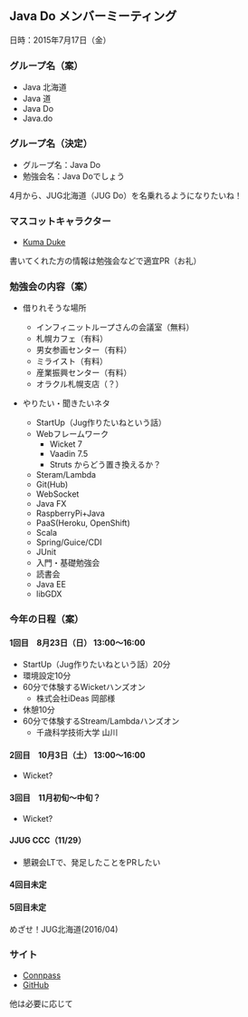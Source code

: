 ## Java Do メンバーミーティング

日時：2015年7月17日（金）

### グループ名（案）
- Java 北海道
- Java 道
- Java Do
- Java.do

### グループ名（決定）
- グループ名：Java Do
- 勉強会名：Java Doでしょう

4月から、JUG北海道（JUG Do）を名乗れるようになりたいね！

### マスコットキャラクター
- [Kuma Duke](https://github.com/java-do/KumaDuke)

書いてくれた方の情報は勉強会などで適宜PR（お礼）

### 勉強会の内容（案）

- 借りれそうな場所
  - インフィニットループさんの会議室（無料）
  - 札幌カフェ（有料）
  - 男女参画センター（有料）
  - ミライスト（有料）
  - 産業振興センター（有料）
  - オラクル札幌支店（？）

- やりたい・聞きたいネタ
  - StartUp（Jug作りたいねという話）
  - Webフレームワーク
    - Wicket 7
    - Vaadin 7.5
    - Struts からどう置き換えるか？
  - Steram/Lambda
  - Git(Hub)
  - WebSocket
  - Java FX
  - RaspberryPi+Java
  - PaaS(Heroku, OpenShift)
  - Scala
  - Spring/Guice/CDI
  - JUnit
  - 入門・基礎勉強会
  - 読書会
  - Java EE
  - libGDX

### 今年の日程（案）

#### 1回目　8月23日（日） 13:00〜16:00

- StartUp（Jug作りたいねという話）20分
- 環境設定10分
- 60分で体験するWicketハンズオン
  - 株式会社iDeas 岡部様
- 休憩10分
- 60分で体験するStream/Lambdaハンズオン
  - 千歳科学技術大学 山川

#### 2回目　10月3日（土） 13:00〜16:00
- Wicket?

####  3回目　11月初旬〜中旬？
- Wicket?

#### JJUG CCC（11/29）
- 懇親会LTで、発足したことをPRしたい

#### 4回目未定

#### 5回目未定

めざせ！JUG北海道(2016/04)

### サイト
- [Connpass](http://javado.connpass.com/)
- [GitHub](https://github.com/java-do)

他は必要に応じて
